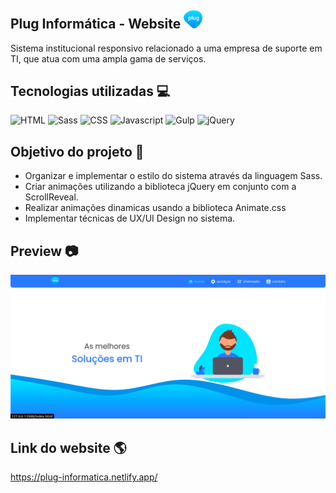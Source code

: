 ## Plug Informática - Website <img width="30px" src="./img/logo/logo.svg">

Sistema institucional responsivo relacionado a uma empresa de suporte em TI, que atua com uma ampla gama de serviços.

## Tecnologias utilizadas 💻
<div>
    <img src="https://img.shields.io/badge/HTML-dedede?style=for-the-badge&logo=html5" height="28" alt="HTML">
    <img src="https://img.shields.io/badge/Sass-CC6699?style=for-the-badge&logo=sass&logoColor=white" height="28" alt="Sass">
    <img src="https://img.shields.io/badge/CSS-1572B6?style=for-the-badge&logo=css3" height="28" alt="CSS">
    <img src="https://img.shields.io/badge/JavaScript-F7DF1E?style=for-the-badge&logo=javascript&logoColor=black" height="28" alt="Javascript">
    <img src="https://img.shields.io/badge/Gulp-CF4647?style=for-the-badge&logo=gulp&logoColor=white" height="28" alt="Gulp">
    <img src="https://img.shields.io/badge/jQuery-5b5b5b?style=for-the-badge&logo=jquery&logoColor=white" height="28" alt="jQuery">
</div>

## Objetivo do projeto 🚀

- Organizar e implementar o estilo do sistema através da linguagem Sass.
- Criar animações utilizando a biblioteca jQuery em conjunto com a ScrollReveal.
- Realizar animações dinamicas usando a biblioteca Animate.css
- Implementar técnicas de UX/UI Design no sistema.

## Preview 📷

<img src="./img/preview/page-preview.png" alt="Preview">

## Link do website 🌎

https://plug-informatica.netlify.app/
